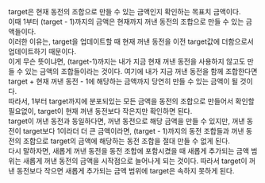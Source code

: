 target은 현재 동전의 조합으로 만들 수 있는 금액인지 확인하는 목표치 금액이다.<br>
이때 1부터 (target - 1)까지의 금액은 현재까지 꺼낸 동전의 조합으로 만들 수 있는 금액들이다.<br>
이러한 이유는, target을 업데이트할 때 현재 꺼낸 동전을 이전 target값에 더함으로서 업데이트하기 때문이다.<br>
이게 무슨 뜻이냐면, (target-1)까지는 내가 지금 현재 꺼낸 동전을 사용하지 않고도 만들 수 있는 금액의 조합들이라는 것이다. 여기에 내가 지금 꺼낸 동전을 함께 조합한다면 target + 현재 꺼낸 동전 - 1에 해당하는 금액까지 당연히 만들 수 있는 금액이 될 것이다.<br>
따라서, 1부터 target까지에 분포되있는 모든 금액을 동전의 조합으로 만들어서 확인할 필요없이, target이 현재 꺼낸 동전보다 작은지만 확인하면 된다.<br>
target이 꺼낸 동전과 동일하다면, 꺼낸 동전으로 해당 금액을 만들 수 있지만, 꺼낸 동전이 target보다 1이라더 더 큰 금액이라면, (target - 1)까지의 동전 조합들과 꺼낸 동전의 조합으로 target의 금액에 해당하는 동전 조합을 절대 만들 수 없게 된다.<br>
다시 말하자면, 새롭게 꺼낸 동전을 동전 조합에 포함시켰을 때 새롭게 추가되는 금액 범위는 새롭게 꺼낸 동전의 금액을 시작점으로 늘어나게 되는 것이다. 따라서 target이 꺼낸 동전보다 작으면 새롭게 추가되는 금액 범위에 target은 속하지 못하게 된다.